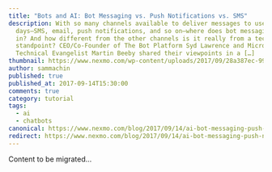 ```yaml
---
title: "Bots and AI: Bot Messaging vs. Push Notifications vs. SMS"
description: With so many channels available to deliver messages to users these
  days—SMS, email, push notifications, and so on—where does bot messaging fit
  in? And how different from the other channels is it really from a tech
  standpoint? CEO/Co-Founder of The Bot Platform Syd Lawrence and Microsoft
  Technical Evangelist Martin Beeby shared their viewpoints in a […]
thumbnail: https://www.nexmo.com/wp-content/uploads/2017/09/28a387ec-9942-4d9b-87e2-5f44fe7b1e58_Bots-Clip4_800x300.jpg
author: sammachin
published: true
published_at: 2017-09-14T15:30:00
comments: true
category: tutorial
tags:
  - ai
  - chatbots
canonical: https://www.nexmo.com/blog/2017/09/14/ai-bot-messaging-push-notifications-sms-dr
redirect: https://www.nexmo.com/blog/2017/09/14/ai-bot-messaging-push-notifications-sms-dr
---
```

Content to be migrated...